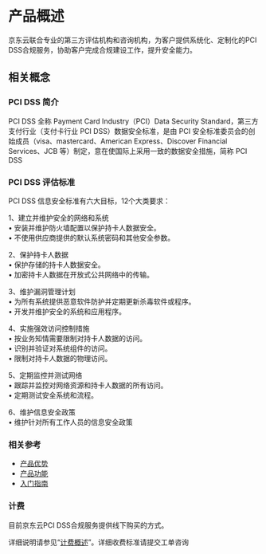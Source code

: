 # 产品概述
京东云联合专业的第三方评估机构和咨询机构，为客户提供系统化、定制化的PCI DSS合规服务，协助客户完成合规建设工作，提升安全能力。


## 相关概念
### PCI DSS 简介
PCI DSS 全称 Payment Card Industry（PCI）Data Security Standard，第三方支付行业（支付卡行业 PCI DSS）数据安全标准，是由 PCI 安全标准委员会的创始成员（visa、mastercard、American Express、Discover Financial Services、JCB 等）制定，意在使国际上采用一致的数据安全措施，简称 PCI DSS

### PCI DSS 评估标准
PCI DSS 信息安全标准有六大目标，12个大类要求：

1、建立并维护安全的网络和系统 <br>
•	安装并维护防火墙配置以保护持卡人数据安全。 <br>
•	不使用供应商提供的默认系统密码和其他安全参数。 <br>

2、保护持卡人数据 <br>
•	保护存储的持卡人数据安全。<br>
•	加密持卡人数据在开放式公共网络中的传输。<br>

3、维护漏洞管理计划 <br>
•	为所有系统提供恶意软件防护并定期更新杀毒软件或程序。<br>
•	开发并维护安全的系统和应用程序。<br>

4、实施强效访问控制措施 <br>
•	按业务知情需要限制对持卡人数据的访问。 <br>
•	识别并验证对系统组件的访问。 <br>
•	限制对持卡人数据的物理访问。 <br>

5、定期监控并测试网络 <br>
•	跟踪并监控对网络资源和持卡人数据的所有访问。 <br>
•	定期测试安全系统和流程。 <br>

6、维护信息安全政策 <br>
•	维护针对所有工作人员的信息安全政策 <br>



### 相关参考

 - [产品优势](../Introduction/Benefits.md)
 - [产品功能](../Introduction/Features.md)
 - [入门指南](../Getting-Started/Getting-Started.md)

### 计费

目前京东云PCI DSS合规服务提供线下购买的方式。

详细说明请参见“[计费概述](../Pricing/Billing-Overview.md)”。详细收费标准请提交工单咨询
